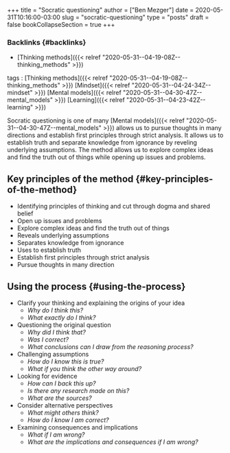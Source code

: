 +++
title = "Socratic questioning"
author = ["Ben Mezger"]
date = 2020-05-31T10:16:00-03:00
slug = "socratic-questioning"
type = "posts"
draft = false
bookCollapseSection = true
+++

### Backlinks {#backlinks}

-   [Thinking methods]({{< relref "2020-05-31--04-19-08Z--thinking_methods" >}})

tags
: [Thinking methods]({{< relref "2020-05-31--04-19-08Z--thinking_methods" >}}) [Mindset]({{< relref "2020-05-31--04-24-34Z--mindset" >}}) [Mental models]({{< relref "2020-05-31--04-30-47Z--mental_models" >}}) [Learning]({{< relref "2020-05-31--04-23-42Z--learning" >}})

Socratic questioning is one of many [Mental models]({{< relref "2020-05-31--04-30-47Z--mental_models" >}}) allows us to pursue thoughts
in many directions and establish first principles through strict analysis. It
allows us to establish truth and separate knowledge from ignorance by reveling
underlying assumptions. The method allows us to explore complex ideas and find
the truth out of things while opening up issues and problems.


## Key principles of the method {#key-principles-of-the-method}

-   Identifying principles of thinking and cut through dogma and shared belief
-   Open up issues and problems
-   Explore complex ideas and find the truth out of things
-   Reveals underlying assumptions
-   Separates knowledge from ignorance
-   Uses to establish truth
-   Establish first principles through strict analysis
-   Pursue thoughts in many direction


## Using the process {#using-the-process}

-   Clarify your thinking and explaining the origins of your idea
    -   _Why do I think this?_
    -   _What exactly do I think?_
-   Questioning the original question
    -   _Why did I think that?_
    -   _Was I correct?_
    -   _What conclusions can I draw from the reasoning process?_
-   Challenging assumptions
    -   _How do I know this is true?_
    -   _What if you think the other way around?_
-   Looking for evidence
    -   _How can I back this up?_
    -   _Is there any research made on this?_
    -   _What are the sources?_
-   Consider alternative perspectives
    -   _What might others think?_
    -   _How do I know I am correct?_
-   Examining consequences and implications
    -   _What if I am wrong?_
    -   _What are the implications and consequences if I am wrong?_
